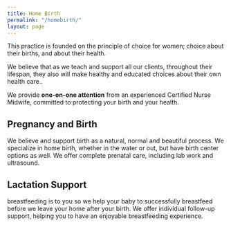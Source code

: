 ```yaml
---
title: Home Birth
permalink: "/homebirth/"
layout: page
---
```

This practice is founded on the principle of choice for women; choice about their births, and about their health.

We believe that as we teach and support all our clients, throughout their lifespan, they also will make healthy and educated choices about their own health care..

We provide **one-on-one attention** from an experienced Certified Nurse Midwife, committed to protecting your birth and your health.

## Pregnancy and Birth

We believe and support birth as a natural, normal and beautiful process.  We specialize in home birth, whether in the water or out, but have birth center options as well. We offer complete prenatal care, including lab work and ultrasound.

## Lactation Support 

breastfeeding is to you so we help your baby to successfully breastfeed before we leave your home after your birth. We offer individual follow-up support, helping you to have an enjoyable breastfeeding experience.